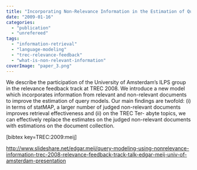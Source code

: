 ```yaml
---
title: "Incorporating Non-Relevance Information in the Estimation of Query Models"
date: "2009-01-16"
categories:
  - "publication"
  - "unrefereed"
tags:
  - "information-retrieval"
  - "language-modeling"
  - "trec-relevance-feedback"
  - "what-is-non-relevant-information"
coverImage: "paper_3.png"
---
```


We describe the participation of the University of Amsterdam’s ILPS group in the relevance feedback track at TREC 2008. We introduce a new model which incorporates information from relevant and non-relevant documents to improve the estimation of query models. Our main findings are twofold: (i) in terms of statMAP, a larger number of judged non-relevant documents improves retrieval effectiveness and (ii) on the TREC Ter- abyte topics, we can effectively replace the estimates on the judged non-relevant documents with estimations on the document collection.

\[bibtex key=TREC:2009:meij\]

http://www.slideshare.net/edgar.meij/query-modeling-using-nonrelevance-information-trec-2008-relevance-feedback-track-talk-edgar-meij-univ-of-amsterdam-presentation
